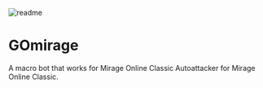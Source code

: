 ![readme](https://github.com/djjunko/GOmirage/assets/92181429/9df511fd-c7f3-4457-8743-2f73560c6de6)
# GOmirage
A macro bot that works for Mirage Online Classic
  Autoattacker for Mirage Online Classic. 
